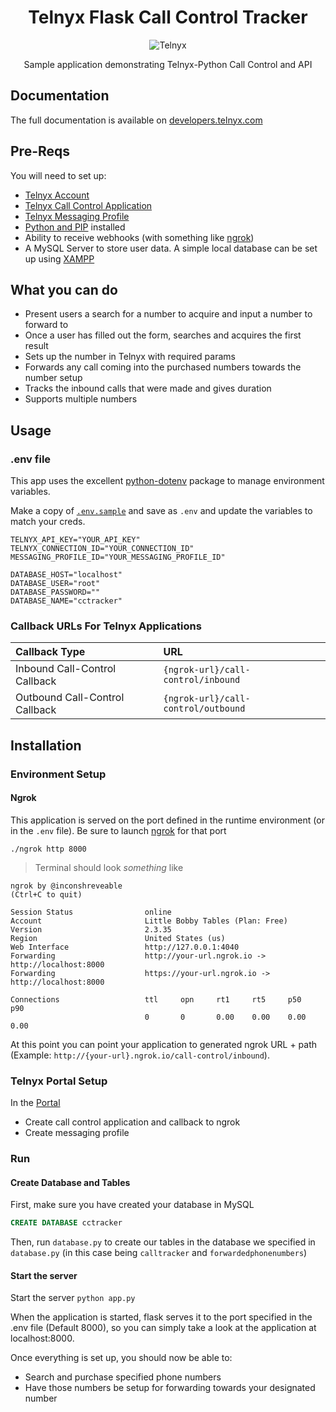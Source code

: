 <div align="center">

# Telnyx Flask Call Control Tracker

![Telnyx](../logo-dark.png)

Sample application demonstrating Telnyx-Python Call Control and API


</div>

## Documentation

The full documentation is available on [developers.telnyx.com](https://developers.telnyx.com/docs/v2/development/dev-env-setup?lang=python)


## Pre-Reqs
You will need to set up:

* [Telnyx Account](https://telnyx.com/sign-up?utm_source=referral&utm_medium=github_referral&utm_campaign=cross-site-link)
* [Telnyx Call Control Application](https://portal.telnyx.com/#/app/call-control/applications)
* [Telnyx Messaging Profile](https://portal.telnyx.com/#/app/messaging)
* [Python and PIP](https://developers.telnyx.com/docs/v2/development/dev-env-setup?lang=python) installed
* Ability to receive webhooks (with something like [ngrok](https://developers.telnyx.com/docs/v2/development/ngrok?utm_source=referral&utm_medium=github_referral&utm_campaign=cross-site-link))
* A MySQL Server to store user data. A simple local database can be set up using [XAMPP](https://www.apachefriends.org/index.html)


## What you can do

* Present users a search for a number to acquire and input a number to forward to
* Once a user has filled out the form, searches and acquires the first result
* Sets up the number in Telnyx with required params
* Forwards any call coming into the purchased numbers towards the number setup
* Tracks the inbound calls that were made and gives duration
* Supports multiple numbers

## Usage

### .env file

This app uses the excellent [python-dotenv](https://github.com/theskumar/python-dotenv) package to manage environment variables.

Make a copy of [`.env.sample`](./.env.sample) and save as `.env` and update the variables to match your creds.

```
TELNYX_API_KEY="YOUR_API_KEY"
TELNYX_CONNECTION_ID="YOUR_CONNECTION_ID"
MESSAGING_PROFILE_ID="YOUR_MESSAGING_PROFILE_ID"

DATABASE_HOST="localhost"
DATABASE_USER="root"
DATABASE_PASSWORD=""
DATABASE_NAME="cctracker"
```

### Callback URLs For Telnyx Applications

| Callback Type                    | URL                              |
|:---------------------------------|:---------------------------------|
| Inbound Call-Control Callback  | `{ngrok-url}/call-control/inbound`  |
| Outbound Call-Control Callback | `{ngrok-url}/call-control/outbound` |


## Installation

### Environment Setup

#### Ngrok

This application is served on the port defined in the runtime environment (or in the `.env` file). Be sure to launch [ngrok](https://developers.telnyx.com/docs/v2/development/ngrok?utm_source=referral&utm_medium=github_referral&utm_campaign=cross-site-link) for that port
```
./ngrok http 8000
```

> Terminal should look _something_ like

```
ngrok by @inconshreveable                                                                                                                               (Ctrl+C to quit)

Session Status                online
Account                       Little Bobby Tables (Plan: Free)
Version                       2.3.35
Region                        United States (us)
Web Interface                 http://127.0.0.1:4040
Forwarding                    http://your-url.ngrok.io -> http://localhost:8000
Forwarding                    https://your-url.ngrok.io -> http://localhost:8000

Connections                   ttl     opn     rt1     rt5     p50     p90
                              0       0       0.00    0.00    0.00    0.00
```

At this point you can point your application to generated ngrok URL + path  (Example: `http://{your-url}.ngrok.io/call-control/inbound`).

### Telnyx Portal Setup

In the [Portal](https://portal.telnyx.com/)
* Create call control application and callback to ngrok
* Create messaging profile

### Run

#### Create Database and Tables

First, make sure you have created your database in MySQL

```sql
CREATE DATABASE cctracker
```

Then, run `database.py` to create our tables in the database we specified in `database.py` (in this case being `calltracker` and `forwardedphonenumbers`)

#### Start the server

Start the server `python app.py`

When the application is started, flask serves it to the port specified in the .env file (Default 8000), so you can simply take a look at the application at localhost:8000.

Once everything is set up, you should now be able to:
* Search and purchase specified phone numbers
* Have those numbers be setup for forwarding towards your designated number
